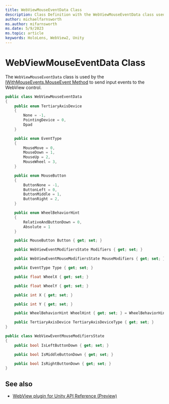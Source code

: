 ```yaml
---
title: WebViewMouseEventData Class
description: Class Definition with the WebViewMouseEventData class used by the WebView2 plugin.
author: michaelfarnsworth
ms.author: mifarnsworth
ms.date: 5/9/2023
ms.topic: article
keywords: HoloLens, WebView2, Unity
---
```

# WebViewMouseEventData Class

The `WebViewMouseEventData` class is used by the [IWithMouseEvents.MouseEvent Method](webview2-unity-plugin.md#iwithmouseeventsmouseevent-method) to send input events to the WebView control.

```c#
public class WebViewMouseEventData
{
    public enum TertiaryAxisDevice
    {
        None = -1,
        PointingDevice = 0,
        Dpad
    }

    public enum EventType
    {
        MouseMove = 0,
        MouseDown = 1,
        MouseUp = 2,
        MouseWheel = 3,
    }

    public enum MouseButton
    {
        ButtonNone = -1,
        ButtonLeft = 0,
        ButtonMiddle = 1,
        ButtonRight = 2,
    }

    public enum WheelBehaviorHint
    {
        RelativeAndButtonDown = 0,
        Absolute = 1
    }

    public MouseButton Button { get; set; }

    public WebViewEventModifiersState Modifiers { get; set; }

    public WebViewEventMouseModifiersState MouseModifiers { get; set; }

    public EventType Type { get; set; }

    public float WheelX { get; set; }

    public float WheelY { get; set; }

    public int X { get; set; }

    public int Y { get; set; }

    public WheelBehaviorHint WheelHint { get; set; } = WheelBehaviorHint.RelativeAndButtonDown;

    public TertiaryAxisDevice TertiaryAxisDeviceType { get; set; }
}

public class WebViewEventMouseModifiersState
{
    public bool IsLeftButtonDown { get; set; }

    public bool IsMiddleButtonDown { get; set; }

    public bool IsRightButtonDown { get; set; }
}
```

## See also

* [WebView plugin for Unity API Reference (Preview)](webview2-unity-plugin.md)